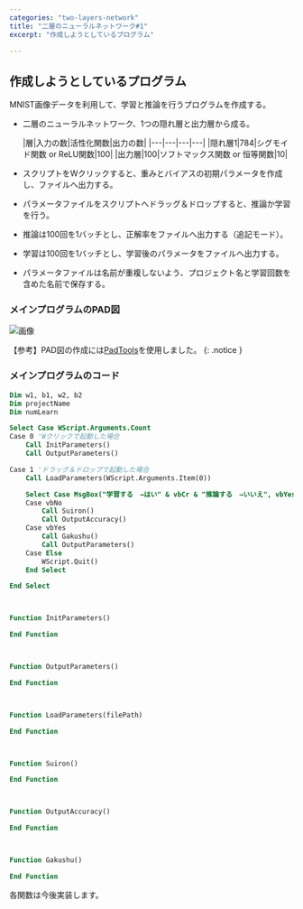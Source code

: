 ```yaml
---
categories: "two-layers-network"
title: "二層のニューラルネットワーク#1"
excerpt: "作成しようとしているプログラム"

---
```


## 作成しようとしているプログラム

MNIST画像データを利用して、学習と推論を行うプログラムを作成する。

- 二層のニューラルネットワーク、1つの隠れ層と出力層から成る。

  |層|入力の数|活性化関数|出力の数|
|---|---|---|---|
|隠れ層1|784|シグモイド関数 or ReLU関数|100|
|出力層|100|ソフトマックス関数 or 恒等関数|10|

- スクリプトをWクリックすると、重みとバイアスの初期パラメータを作成し、ファイルへ出力する。
- パラメータファイルをスクリプトへドラッグ＆ドロップすると、推論か学習を行う。
- 推論は100回を1バッチとし、正解率をファイルへ出力する（追記モード）。
- 学習は100回を1バッチとし、学習後のパラメータをファイルへ出力する。
- パラメータファイルは名前が重複しないよう、プロジェクト名と学習回数を含めた名前で保存する。

### メインプログラムのPAD図

![画像](/deep/assets/images/two-layers-network_main.svg)

【参考】PAD図の作成には<a href="https://naoblo.net/misc/padtools/">PadTools</a>を使用しました。
{: .notice }

### メインプログラムのコード

```vb
Dim w1, b1, w2, b2
Dim projectName
Dim numLearn

Select Case WScript.Arguments.Count
Case 0 'Wクリックで起動した場合
    Call InitParameters()
    Call OutputParameters()

Case 1 'ドラッグ＆ドロップで起動した場合
    Call LoadParameters(WScript.Arguments.Item(0))

    Select Case MsgBox("学習する　→はい" & vbCr & "推論する　→いいえ", vbYesNoCancel, "学習しますか")
    Case vbNo
        Call Suiron()
        Call OutputAccuracy()
    Case vbYes
        Call Gakushu()
        Call OutputParameters()
    Case Else
        WScript.Quit()
    End Select

End Select



Function InitParameters()

End Function



Function OutputParameters()

End Function



Function LoadParameters(filePath)

End Function



Function Suiron()

End Function



Function OutputAccuracy()

End Function



Function Gakushu()

End Function
```

各関数は今後実装します。
